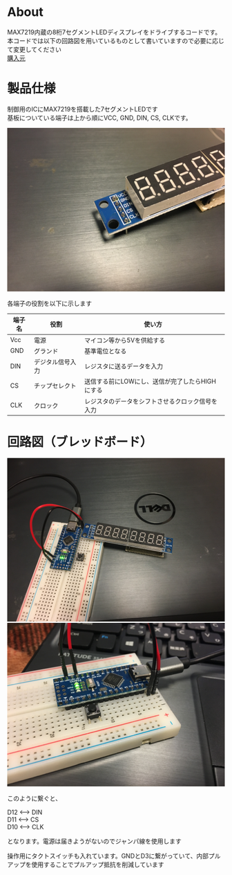 # About

MAX7219内蔵の8桁7セグメントLEDディスプレイをドライブするコードです。本コードでは以下の回路図を用いているものとして書いていますので必要に応じて変更してください</br>
[購入元](https://www.amazon.co.jp/dp/B09FZ4S5JQ/)</br>

# 製品仕様

制御用のICにMAX7219を搭載した7セグメントLEDです</br>
基板についている端子は上から順にVCC, GND, DIN, CS, CLKです。</br>

![](img/IMG_4257.JPG)

各端子の役割を以下に示します

| 端子名 | 役割 | 使い方 |
|----|----|----|
| Vcc | 電源 | マイコン等から5Vを供給する |
| GND | グランド | 基準電位となる |
| DIN | デジタル信号入力 | レジスタに送るデータを入力 |
| CS | チップセレクト | 送信する前にLOWにし、送信が完了したらHIGHにする |
| CLK | クロック | レジスタのデータをシフトさせるクロック信号を入力 |



# 回路図（ブレッドボード）

![](img/IMG_4256.JPG)
![](img/IMG_4258.JPG)

このように繋ぐと、</br>

D12 <--> DIN</br>
D11 <--> CS</br>
D10 <--> CLK</br>

となります。電源は届きようがないのでジャンパ線を使用します</br>

操作用にタクトスイッチも入れています。GNDとD3に繋がっていて、内部プルアップを使用することでプルアップ抵抗を削減しています
